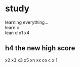 # study
learning everything...  
learn c\
lean d
x1 x4
## h4 the new high score
x2 x3
x3 x5 xn
xx
co c
x
1
